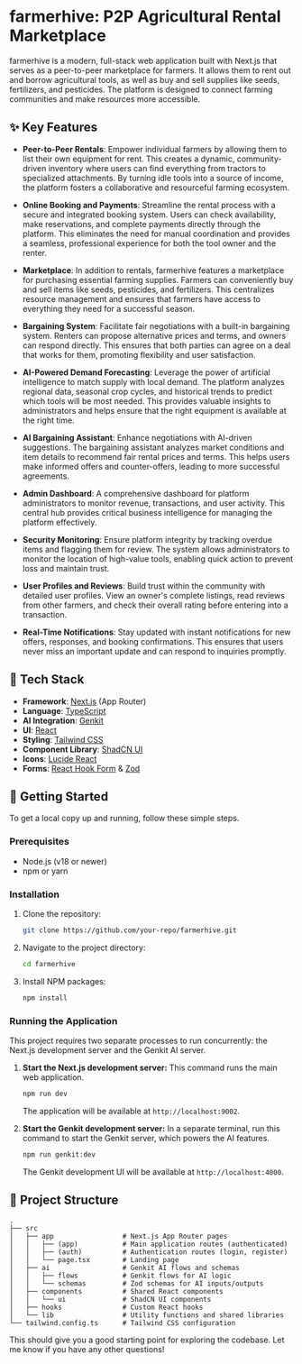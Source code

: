 # farmerhive: P2P Agricultural Rental Marketplace

farmerhive is a modern, full-stack web application built with Next.js that serves as a peer-to-peer marketplace for farmers. It allows them to rent out and borrow agricultural tools, as well as buy and sell supplies like seeds, fertilizers, and pesticides. The platform is designed to connect farming communities and make resources more accessible.

## ✨ Key Features

-   **Peer-to-Peer Rentals**: Empower individual farmers by allowing them to list their own equipment for rent. This creates a dynamic, community-driven inventory where users can find everything from tractors to specialized attachments. By turning idle tools into a source of income, the platform fosters a collaborative and resourceful farming ecosystem.

-   **Online Booking and Payments**: Streamline the rental process with a secure and integrated booking system. Users can check availability, make reservations, and complete payments directly through the platform. This eliminates the need for manual coordination and provides a seamless, professional experience for both the tool owner and the renter.

-   **Marketplace**: In addition to rentals, farmerhive features a marketplace for purchasing essential farming supplies. Farmers can conveniently buy and sell items like seeds, pesticides, and fertilizers. This centralizes resource management and ensures that farmers have access to everything they need for a successful season.

-   **Bargaining System**: Facilitate fair negotiations with a built-in bargaining system. Renters can propose alternative prices and terms, and owners can respond directly. This ensures that both parties can agree on a deal that works for them, promoting flexibility and user satisfaction.

-   **AI-Powered Demand Forecasting**: Leverage the power of artificial intelligence to match supply with local demand. The platform analyzes regional data, seasonal crop cycles, and historical trends to predict which tools will be most needed. This provides valuable insights to administrators and helps ensure that the right equipment is available at the right time.

-   **AI Bargaining Assistant**: Enhance negotiations with AI-driven suggestions. The bargaining assistant analyzes market conditions and item details to recommend fair rental prices and terms. This helps users make informed offers and counter-offers, leading to more successful agreements.

-   **Admin Dashboard**: A comprehensive dashboard for platform administrators to monitor revenue, transactions, and user activity. This central hub provides critical business intelligence for managing the platform effectively.

-   **Security Monitoring**: Ensure platform integrity by tracking overdue items and flagging them for review. The system allows administrators to monitor the location of high-value tools, enabling quick action to prevent loss and maintain trust.

-   **User Profiles and Reviews**: Build trust within the community with detailed user profiles. View an owner's complete listings, read reviews from other farmers, and check their overall rating before entering into a transaction.

-   **Real-Time Notifications**: Stay updated with instant notifications for new offers, responses, and booking confirmations. This ensures that users never miss an important update and can respond to inquiries promptly.

## 🚀 Tech Stack

-   **Framework**: [Next.js](https://nextjs.org/) (App Router)
-   **Language**: [TypeScript](https://www.typescriptlang.org/)
-   **AI Integration**: [Genkit](https://firebase.google.com/docs/genkit)
-   **UI**: [React](https://react.dev/)
-   **Styling**: [Tailwind CSS](https://tailwindcss.com/)
-   **Component Library**: [ShadCN UI](https://ui.shadcn.com/)
-   **Icons**: [Lucide React](https://lucide.dev/guide/packages/lucide-react)
-   **Forms**: [React Hook Form](https://react-hook-form.com/) & [Zod](https://zod.dev/)

## 🏁 Getting Started

To get a local copy up and running, follow these simple steps.

### Prerequisites

-   Node.js (v18 or newer)
-   npm or yarn

### Installation

1.  Clone the repository:
    ```sh
    git clone https://github.com/your-repo/farmerhive.git
    ```
2.  Navigate to the project directory:
    ```sh
    cd farmerhive
    ```
3.  Install NPM packages:
    ```sh
    npm install
    ```

### Running the Application

This project requires two separate processes to run concurrently: the Next.js development server and the Genkit AI server.

1.  **Start the Next.js development server:**
    This command runs the main web application.
    ```sh
    npm run dev
    ```
    The application will be available at `http://localhost:9002`.

2.  **Start the Genkit development server:**
    In a separate terminal, run this command to start the Genkit server, which powers the AI features.
    ```sh
    npm run genkit:dev
    ```
    The Genkit development UI will be available at `http://localhost:4000`.

## 📁 Project Structure

```
.
├── src
│   ├── app                 # Next.js App Router pages
│   │   ├── (app)           # Main application routes (authenticated)
│   │   ├── (auth)          # Authentication routes (login, register)
│   │   └── page.tsx        # Landing page
│   ├── ai                  # Genkit AI flows and schemas
│   │   ├── flows           # Genkit flows for AI logic
│   │   └── schemas         # Zod schemas for AI inputs/outputs
│   ├── components          # Shared React components
│   │   └── ui              # ShadCN UI components
│   ├── hooks               # Custom React hooks
│   └── lib                 # Utility functions and shared libraries
└── tailwind.config.ts      # Tailwind CSS configuration
```

This should give you a good starting point for exploring the codebase. Let me know if you have any other questions!
